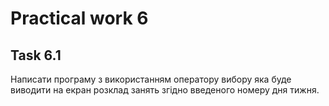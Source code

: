# Practical work 6

## Task 6.1
Написати програму з використанням оператору вибору яка буде виводити на екран розклад занять згідно введеного номеру дня тижня.
